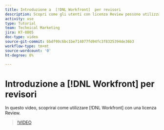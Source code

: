 ```yaml
---
title: Introduzione a  [!DNL Workfront]  per revisori
description: Scopri come gli utenti con licenza Review possono utilizzare  [!DNL  Workfront].
activity: use
type: Tutorial
team: Technical Marketing
jira: KT-8805
doc-type: video
source-git-commit: bbdf99c6bc1be714077fd94fc3f8325394de36b3
workflow-type: tm+mt
source-wordcount: '0'
ht-degree: 0%

---
```


# Introduzione a [!DNL Workfront] per revisori

In questo video, scoprirai come utilizzare [!DNL  Workfront] con una licenza Review.

>[!VIDEO](https://video.tv.adobe.com/v/335106/?quality=12&learn=on&enablevpops=1)
